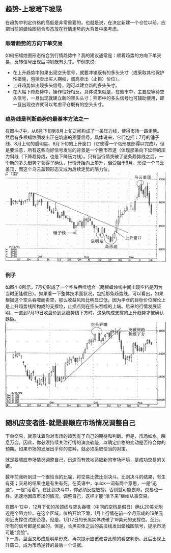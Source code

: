 ## 趋势-上坡难下坡昮
在趋势中判定价格的高低是非常重要的。也就是说，在决定新建一个仓位以前，应把当前的蜡烛图组合形态放在行情走势的大背景中来考虑。

### 顺着趋势的方向下单交易
如何把蜡烛图形态结合到行情趋势中？我的建议通常是：顺着趋势的方向下单交易，反转信号出现后冲销既有头寸。举例来说:
* 在上升趋势中如果出现空头信号，就要冲销既有的多头头寸（或采取其他保护性措施，包括卖出买人期权，调高卖出（止损）价位）。
* 上升趋势如出现多头信号，则可以建立新的多头头寸。
* 在大幅下降趋势中，操作恰好相反。具体说来就是，在熊市中，主要应等待空头信号，一旦出现就建立新的空头头寸；熊市中的多头信号也可辅助使用，即一旦出现也许就可以考虑平仓既有的空头头寸。

### 趋势线是判断趋势的最基本方法之一
在图4~7中，从6月下旬到8月上旬之间构成了一条压力线，使得市场一路走熊。然后有多根蜡烛图发出正在筑底的预警信号，具体说来，它们包括：7月的锤子线、8月上旬的启明星、8月下旬的上升窗口（它使得一个岛形底部得以完成）。但是要注意，所有这些向好信号发生的背景是一个熊市市道（体现那条向下延伸的压力斜线（下降趋势线，也是下降压力线）。只有当行情突破了这条趋势线之后，一个新的多头趋势才获得了确认，行情开始向上攀升，但受阻于9月，形成一个乌云盖顶，而这个乌云盖顶形态又成为后续走势的阻力位。
![alt text](img/13-趋势.png)

### 例子
如图4-8所示，7月初形成了一个空头吞噬组合（两根蜡烛线中间出现空档是因为当时正逢假日）。如果看一下整体技术面状况，包括那条趋势线，可以看出，如果根据这个空头吞噬而卖空，那么收益风险比明显过低，因为平仓的目标价位理论上是上升趋势线所构成的支撑位，止损点则在空头吞噬的上端。后来的行情发展证明，一直到7月19日收盘价到达趋势线下方时，这条构成支撑的上升趋势才被确认跌破。
![alt text](img/13-趋势2.png)

## 随机应变者胜-就是要顺应市场情况调整自己
下单交易，就意味着你对市场的趋势有了自己的期待和判断。但是，市场如水，瞬息万变。因此，你必须持续关注行情的演变轨迹，以确定价格的变动是否符合你的预期。如果市场的发展出乎你的意料，就必须采取恰当的对策。

就是要顺应市场情况调整自己，迅速而有效地适应新的市场环境，是成功交易的关键。

数年前我听到过一个很恰当的比喻，将交易比做比剑决斗。比剑决斗的结果，有生有死；交易的结果也是有生有死。在英语中，quick一词有两个意思，一是“迅速”，一是“活着”。在比剑决斗中，你必须反应敏捷，否则就可能丧命。交易也一样。迅速地因应市场的情况，调整自己，这样才能“活下来”继续从事交易。

在图4-12中，12月下旬的吊颈线与空头吞噬（中间的空档是假日）确认20美元附近是个阻力位。在这个区域，价格开始下滑，1月上行情在前一个月形成的19美元附近支撑位试图企稳。但是，1月12日的长黑实体跌破了19美元的支撑位。至此，所有的信号都是负面的。但是，长黑实体之后的高浪线发出蜡烛图信号，提示市场可能“变脸”。<br/>
下一周，盘面又形成启明星形态，再次提示应该改变此前的看空判断。此后出现上升窗口，成为市场逆转的最后一个证据。